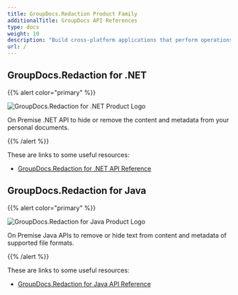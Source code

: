 ```yaml
---
title: GroupDocs.Redaction Product Family
additionalTitle: GroupDocs API References
type: docs
weight: 10
description: "Build cross-platform applications that perform operations, such as, redacting, hiding, removing content and metadata from documents, presentations, worksheets and PDF files"
url: /
---
```


## GroupDocs.Redaction for .NET

{{% alert color="primary" %}} 

![GroupDocs.Redaction for .NET Product Logo](gdocs_net.png)

On Premise .NET API to hide or remove the content and metadata from your personal documents.

{{% /alert %}} 

These are links to some useful resources:

- [GroupDocs.Redaction for .NET API Reference](/redaction/net/)


## GroupDocs.Redaction for Java

{{% alert color="primary" %}}

![GroupDocs.Redaction for Java Product Logo](gdocs_java.png)

On Premise Java APIs to remove or hide text from content and metadata of supported file formats.

{{% /alert %}}

These are links to some useful resources:

- [GroupDocs.Redaction for Java API Reference](/redaction/java/)
